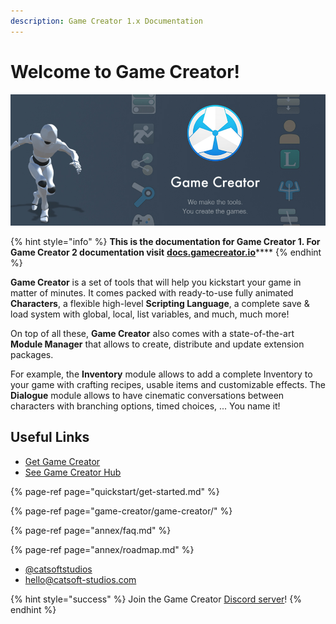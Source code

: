 ```yaml
---
description: Game Creator 1.x Documentation
---
```


# Welcome to Game Creator!

![](.gitbook/assets/game-creator.jpg)

{% hint style="info" %}
**This is the documentation for Game Creator 1. For Game Creator 2 documentation visit** [**docs.gamecreator.io**](https://docs.gamecreator.io)\*\*\*\*
{% endhint %}

**Game Creator** is a set of tools that will help you kickstart your game in matter of minutes. It comes packed with ready-to-use fully animated **Characters**, a flexible high-level **Scripting Language**, a complete save & load system with global, local, list variables, and much, much more!

On top of all these, **Game Creator** also comes with a state-of-the-art **Module Manager** that allows to create, distribute and update extension packages. 

For example, the **Inventory** module allows to add a complete Inventory to your game with crafting recipes, usable items and customizable effects. The **Dialogue** module allows to have cinematic conversations between characters with branching options, timed choices, ... You name it!

## Useful Links

* [Get Game Creator](https://gamecreator.page.link/download)
* [See Game Creator Hub](https://hub.gamecreator.io)

{% page-ref page="quickstart/get-started.md" %}

{% page-ref page="game-creator/game-creator/" %}

{% page-ref page="annex/faq.md" %}

{% page-ref page="annex/roadmap.md" %}

* [@catsoftstudios](https://twitter.com/catsoftstudios)
* [hello@catsoft-studios.com](mailto:hello@catsoft-studios.com)

{% hint style="success" %}
Join the Game Creator [Discord server](https://gamecreator.page.link/discord)!
{% endhint %}

